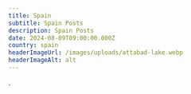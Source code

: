 ```yaml
---
title: Spain
subtitle: Spain Posts
description: Spain Posts
date: 2024-08-09T09:00:00.000Z
country: spain
headerImageUrl: /images/uploads/attabad-lake.webp
headerImageAlt: alt
---
```

.